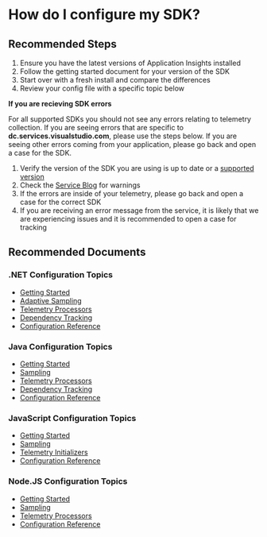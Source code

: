 <properties 
    pageTitle="How do I configure my SDK?"
    description="Will give locations and instructions on how to configure the SDK"
    service="microsoft.insights"
    resource="components"
    authors="debugthings"
    ms.author="jamdavi"
    articleId="insights_sdkconfiguration"
    displayOrder="102"
    selfHelpType="generic"
    cloudEnvironments="public, Fairfax, usnat, ussec"
    productPesIds="15693" 
    supportTopicIds="32602224, 32602223"
 	ownershipId="AzureMonitoring_ApplicationInsights"
/>
 
# How do I configure my SDK?

## **Recommended Steps**

1. Ensure you have the latest versions of Application Insights installed
2. Follow the getting started document for your version of the SDK
3. Start over with a fresh install and compare the differences
4. Review your config file with a specific topic below

**If you are recieving SDK errors**

For all supported SDKs you should not see any errors relating to telemetry collection. If you are seeing errors that are specific to **dc.services.visualstudio.com**, please use the steps below. If you are seeing other errors coming from your application, please go back and open a case for the SDK.

1. Verify the version of the SDK you are using is up to date or a [supported version](https://github.com/Microsoft/ApplicationInsights-Home#officially-supported-sdks)
2. Check the [Service Blog](https://techcommunity.microsoft.com/t5/Azure-Monitor-Status/bg-p/AzureMonitorStatusBlog) for warnings
3. If the errors are inside of your telemetry, please go back and open a case for the correct SDK
4. If you are receiving an error message from the service, it is likely that we are experiencing issues and it is recommended to open a case for tracking

## **Recommended Documents**

### **.NET Configuration Topics**<br>

* [Getting Started](https://docs.microsoft.com/azure/azure-monitor/app/asp-net)
* [Adaptive Sampling](https://docs.microsoft.com/azure/azure-monitor/app/sampling#adaptive-sampling-at-your-web-server)
* [Telemetry Processors](https://docs.microsoft.com/azure/azure-monitor/app/api-filtering-sampling)
* [Dependency Tracking](https://docs.microsoft.com/azure/azure-monitor/app/asp-net-dependencies#set-up-dependency-monitoring)
* [Configuration Reference](https://docs.microsoft.com/azure/azure-monitor/app/configuration-with-applicationinsights-config)

### **Java Configuration Topics**<br>

* [Getting Started](https://docs.microsoft.com/azure/azure-monitor/app/java-get-started)
* [Sampling](https://docs.microsoft.com/azure/azure-monitor/app/sampling#configuring-fixed-rate-sampling-in-java)
* [Telemetry Processors](https://docs.microsoft.com/azure/azure-monitor/app/java-filter-telemetry)
* [Dependency Tracking](https://docs.microsoft.com/azure/azure-monitor/app/java-agent)
* [Configuration Reference](https://github.com/Microsoft/ApplicationInsights-Java/wiki/ApplicationInsights.XML)

### **JavaScript Configuration Topics**<br>

* [Getting Started](https://docs.microsoft.com/azure/azure-monitor/app/javascript)
* [Sampling](https://docs.microsoft.com/azure/azure-monitor/app/sampling#sampling-for-web-pages-with-javascript)
* [Telemetry Initializers](https://github.com/Microsoft/ApplicationInsights-JS/blob/master/API-reference.md#addtelemetryinitializer)
* [Configuration Reference](https://github.com/Microsoft/ApplicationInsights-JS/blob/master/API-reference.md#config)

### **Node.JS Configuration Topics**<br>

* [Getting Started](https://docs.microsoft.com/azure/azure-monitor/app/nodejs)
* [Sampling](https://github.com/Microsoft/ApplicationInsights-node.js/#sampling)
* [Telemetry Processors](https://github.com/Microsoft/ApplicationInsights-node.js/#preprocess-data-with-telemetry-processors)
* [Configuration Reference](https://github.com/Microsoft/ApplicationInsights-node.js/#advanced-configuration-options)
